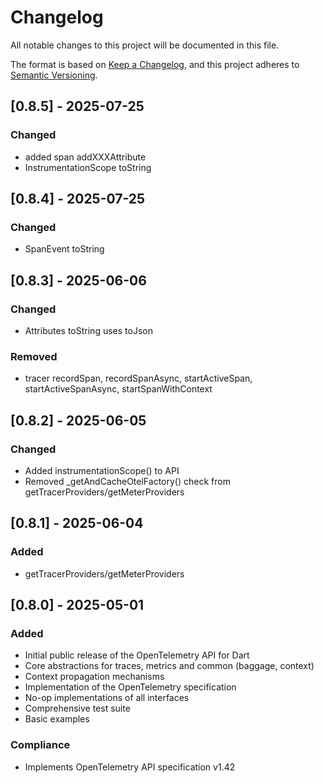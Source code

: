# Changelog

All notable changes to this project will be documented in this file.

The format is based on [Keep a Changelog](https://keepachangelog.com/en/1.0.0/),
and this project adheres to [Semantic Versioning](https://semver.org/spec/v2.0.0.html).

## [0.8.5] - 2025-07-25

### Changed
- added span addXXXAttribute
- InstrumentationScope toString

## [0.8.4] - 2025-07-25

### Changed
- SpanEvent toString

## [0.8.3] - 2025-06-06

### Changed
- Attributes toString uses toJson

### Removed
- tracer recordSpan, recordSpanAsync, startActiveSpan, startActiveSpanAsync, startSpanWithContext

## [0.8.2] - 2025-06-05

### Changed
- Added instrumentationScope() to API
- Removed _getAndCacheOtelFactory() check from getTracerProviders/getMeterProviders

## [0.8.1] - 2025-06-04

### Added
- getTracerProviders/getMeterProviders

## [0.8.0] - 2025-05-01

### Added
- Initial public release of the OpenTelemetry API for Dart
- Core abstractions for traces, metrics and common (baggage, context)
- Context propagation mechanisms
- Implementation of the OpenTelemetry specification
- No-op implementations of all interfaces
- Comprehensive test suite
- Basic examples

### Compliance
- Implements OpenTelemetry API specification v1.42
